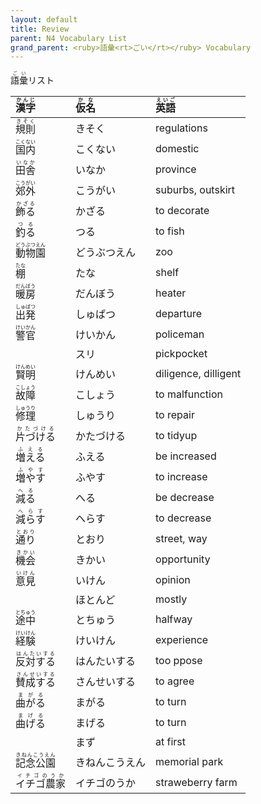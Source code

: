 ```yaml
---
layout: default
title: Review
parent: N4 Vocabulary List
grand_parent: <ruby>語彙<rt>ごい</rt></ruby> Vocabulary
---
```


<ruby>語彙<rt>ごい</rt></ruby>リスト

| <ruby>漢字<rt>かんじ</rt></ruby>             | <ruby>仮名<rt>かな</rt></ruby> | <ruby>英語<rt>えいご</rt></ruby> |
|:-------------------------------------------- |:------------------------------ |:-------------------------------- |
| <ruby>規則 <rt>きそく</rt></ruby>            | きそく                         | regulations                      |
| <ruby>国内 <rt>こくない</rt></ruby>          | こくない                       | domestic                         |
| <ruby>田舎 <rt>いなか</rt></ruby>            | いなか                         | province                         |
| <ruby>郊外 <rt>こうがい</rt></ruby>          | こうがい                       | suburbs, outskirt                |
| <ruby>飾る <rt>かざる</rt></ruby>            | かざる                         | to decorate                      |
| <ruby>釣る   <rt>つる</rt></ruby>            | つる                           | to fish                          |
| <ruby>動物園 <rt>どうぶつえん</rt></ruby>    | どうぶつえん                   | zoo                              |
| <ruby>棚<rt>たな</rt></ruby>                 | たな                           | shelf                            |
| <ruby>暖房<rt>だんぼう</rt></ruby>           | だんぼう                       | heater                           |
| <ruby>出発<rt>しゅぱつ</rt></ruby>           | しゅぱつ                       | departure                        |
| <ruby>警官<rt>けいかん</rt></ruby>           | けいかん                       | policeman                        |
|                                              | スリ                           | pickpocket                       |
| <ruby>賢明<rt>けんめい</rt></ruby>           | けんめい                       | diligence, dilligent             |
| <ruby>故障<rt>こしょう</rt></ruby>           | こしょう                       | to malfunction                   |
| <ruby>修理<rt>しゅうり</rt></ruby>           | しゅうり                       | to repair                        |
| <ruby>片づける<rt>かたづける</rt></ruby>     | かたづける                     | to tidyup                        |
| <ruby>増える<rt>ふえる</rt></ruby>           | ふえる                         | be increased                     |
| <ruby>増やす<rt>ふやす</rt></ruby>           | ふやす                         | to increase                      |
| <ruby>減る<rt>へる</rt></ruby>               | へる                           | be decrease                      |
| <ruby>減らす<rt>へらす</rt></ruby>           | へらす                         | to decrease                      |
| <ruby>通り<rt>とおり</rt></ruby>             | とおり                         | street, way                      |
| <ruby>機会<rt>きかい</rt></ruby>             | きかい                         | opportunity                      |
| <ruby>意見<rt>いけん</rt></ruby>             | いけん                         | opinion                          |
|                                              | ほとんど                       | mostly                           |
| <ruby>途中<rt>とちゅう</rt></ruby>           | とちゅう                       | halfway                          |
| <ruby>経験<rt>けいけん</rt></ruby>           | けいけん                       | experience                       |
| <ruby>反対する<rt>はんたいする</rt></ruby>   | はんたいする                   | too ppose                        |
| <ruby>賛成する<rt>さんせいする</rt></ruby>   | さんせいする                   | to agree                         |
| <ruby>曲がる<rt>まがる</rt></ruby>           | まがる                         | to turn                          |
| <ruby>曲げる<rt>まげる</rt></ruby>           | まげる                         | to turn                          |
|                                              | まず                           | at first                         |
| <ruby>記念公園<rt>きねんこうえん</rt></ruby> | きねんこうえん                 | memorial park                    |
| <ruby>イチゴ農家<rt>イチゴのうか</rt></ruby> | イチゴのうか                   | straweberry farm                 |
